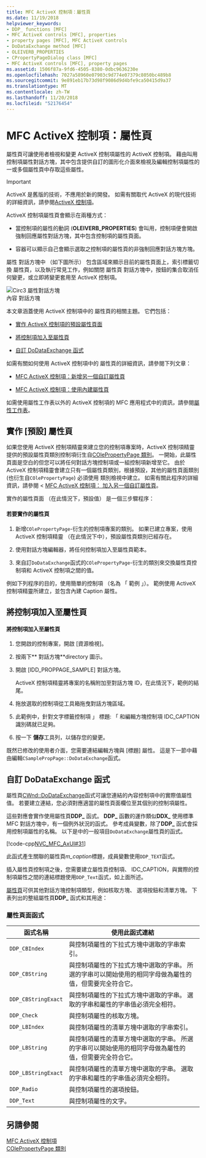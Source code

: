 ```yaml
---
title: MFC ActiveX 控制項：屬性頁
ms.date: 11/19/2018
helpviewer_keywords:
- DDP_ functions [MFC]
- MFC ActiveX controls [MFC], properties
- property pages [MFC], MFC ActiveX controls
- DoDataExchange method [MFC]
- OLEIVERB_PROPERTIES
- CPropertyPageDialog class [MFC]
- MFC ActiveX controls [MFC], property pages
ms.assetid: 1506f87a-9fd6-4505-8380-0dbc9636230e
ms.openlocfilehash: 7027a58960e07903c9d774e07379c8050bc489b8
ms.sourcegitcommit: 9e891eb17b73d98f9086d9d4bfe9ca50415d9a37
ms.translationtype: MT
ms.contentlocale: zh-TW
ms.lasthandoff: 11/20/2018
ms.locfileid: "52176454"
---
```

# <a name="mfc-activex-controls-property-pages"></a>MFC ActiveX 控制項：屬性頁

屬性頁可讓使用者檢視和變更 ActiveX 控制項屬性的 ActiveX 控制項。 藉由叫用控制項屬性對話方塊，其中包含提供自訂的圖形化介面來檢視及編輯控制項屬性的一或多個屬性頁中存取這些屬性。

>[!IMPORTANT]
> ActiveX 是舊版的技術，不應用於新的開發。 如需有關取代 ActiveX 的現代技術的詳細資訊，請參閱[ActiveX 控制項](activex-controls.md)。

ActiveX 控制項屬性頁會顯示在兩種方式：

- 當控制項的屬性的動詞 (**OLEIVERB_PROPERTIES**) 會叫用，控制項便會開啟強制回應屬性對話方塊，其中包含控制項的屬性頁面。

- 容器可以顯示自己會顯示選取之控制項的屬性頁的非強制回應對話方塊方塊。

屬性 對話方塊中 （如下圖所示） 包含區域來顯示目前的屬性頁面上，索引標籤切換 屬性頁，以及執行常見工作，例如關閉 屬性頁 對話方塊中，按鈕的集合取消任何變更，或立即將變更套用至 ActiveX 控制項。

![Circ3 屬性對話方塊](../mfc/media/vc373i1.gif "Circ3 屬性對話方塊") <br/>
內容 對話方塊

本文章涵蓋使用 ActiveX 控制項中的 屬性頁的相關主題。 它們包括：

- [實作 ActiveX 控制項的預設屬性頁面](#_core_implementing_the_default_property_page)

- [將控制項加入至屬性頁](#_core_adding_controls_to_a_property_page)

- [自訂 DoDataExchange 函式](#_core_customizing_the_dodataexchange_function)

如需有關如何使用 ActiveX 控制項中的 屬性頁的詳細資訊，請參閱下列文章：

- [MFC ActiveX 控制項：新增另一個自訂屬性頁](../mfc/mfc-activex-controls-adding-another-custom-property-page.md)

- [MFC ActiveX 控制項：使用內建屬性頁](../mfc/mfc-activex-controls-using-stock-property-pages.md)

如需使用屬性工作表以外的 ActiveX 控制項的 MFC 應用程式中的資訊，請參閱[屬性工作表](../mfc/property-sheets-mfc.md)。

##  <a name="_core_implementing_the_default_property_page"></a> 實作 [預設] 屬性頁

如果您使用 ActiveX 控制項精靈來建立您的控制項專案時，ActiveX 控制項精靈提供的預設屬性頁類別控制項衍生自[COlePropertyPage 類別](../mfc/reference/colepropertypage-class.md)。 一開始，此屬性頁面是空白的但您可以將任何對話方塊控制項或一組控制項新增至它。 由於 ActiveX 控制項精靈會建立只有一個屬性頁類別，根據預設，其他的屬性頁面類別 (也衍生自`COlePropertyPage`) 必須使用 類別檢視中建立。 如需有關此程序的詳細資訊，請參閱 < [MFC ActiveX 控制項： 加入另一個自訂屬性頁](../mfc/mfc-activex-controls-adding-another-custom-property-page.md)。

實作的屬性頁面 （在此情況下，預設值） 是一個三步驟程序：

#### <a name="to-implement-a-property-page"></a>若要實作的屬性頁

1. 新增`COlePropertyPage`-衍生的控制項專案的類別。 如果已建立專案，使用 ActiveX 控制項精靈 （在此情況下中），預設屬性頁類別已經存在。

1. 使用對話方塊編輯器，將任何控制項加入至屬性頁範本。

1. 來自訂`DoDataExchange`函式的`COlePropertyPage`-衍生的類別來交換屬性頁控制項和 ActiveX 控制項之間的值。

例如下列程序的目的，使用簡單的控制項 （名為 「 範例 」）。 範例使用 ActiveX 控制項精靈所建立，並包含內建 Caption 屬性。

##  <a name="_core_adding_controls_to_a_property_page"></a> 將控制項加入至屬性頁

#### <a name="to-add-controls-to-a-property-page"></a>將控制項加入至屬性頁

1. 您開啟的控制專案，開啟 [資源檢視]。

1. 按兩下** 對話方塊**directory 圖示。

1. 開啟 [IDD_PROPPAGE_SAMPLE] 對話方塊。

   ActiveX 控制項精靈將專案的名稱附加至對話方塊 ID，在此情況下，範例的結尾。

1. 拖放選取的控制項從工具箱拖曳對話方塊區域。

1. 此範例中，針對文字標籤控制項 」 標題: 「 和編輯方塊控制項 IDC_CAPTION 識別碼就已足夠。

1. 按一下 **儲存**工具列，以儲存您的變更。

既然已修改的使用者介面，您需要連結編輯方塊與 [標題] 屬性。 這是下一節中藉由編輯`CSamplePropPage::DoDataExchange`函式。

##  <a name="_core_customizing_the_dodataexchange_function"></a> 自訂 DoDataExchange 函式

屬性頁[CWnd::DoDataExchange](../mfc/reference/cwnd-class.md#dodataexchange)函式可讓您連結的內容控制項中的實際值屬性值。 若要建立連結，您必須對應適當的屬性頁面欄位至其個別的控制項屬性。

這些對應會實作使用屬性頁**DDP_** 函式。 **DDP_** 函數的運作類似**DDX_** 使用標準 MFC 對話方塊中，有一個例外狀況的函式。 參考成員變數，除了**DDP_** 函式會採用控制項屬性的名稱。 以下是中的一般項目`DoDataExchange`屬性頁的函式。

[!code-cpp[NVC_MFC_AxUI#31](../mfc/codesnippet/cpp/mfc-activex-controls-property-pages_1.cpp)]

此函式產生關聯的屬性頁*m_caption*標題，成員變數使用`DDP_TEXT`函式。

插入屬性頁控制項之後，您需要建立屬性頁控制項、 IDC_CAPTION，與實際的控制項屬性之間的連結標題使用`DDP_Text`函式，如上面所述。

[屬性頁](../mfc/reference/property-pages-mfc.md)可供其他對話方塊控制項類型，例如核取方塊、 選項按鈕和清單方塊。 下表列出的整組屬性頁**DDP_** 函式和其用途：

### <a name="property-page-functions"></a>屬性頁面函式

|函式名稱|使用此函式連結|
|-------------------|-------------------------------|
|`DDP_CBIndex`|與控制項屬性的下拉式方塊中選取的字串索引。|
|`DDP_CBString`|與控制項屬性的下拉式方塊中選取的字串。 所選的字串可以開始使用的相同字母做為屬性的值，但需要完全符合它。|
|`DDP_CBStringExact`|與控制項屬性的下拉式方塊中選取的字串。 選取的字串和屬性的字串值必須完全相符。|
|`DDP_Check`|與控制項屬性的核取方塊。|
|`DDP_LBIndex`|與控制項屬性的清單方塊中選取的字串索引。|
|`DDP_LBString`|與控制項屬性的清單方塊中選取的字串。 所選的字串可以開始使用的相同字母做為屬性的值，但需要完全符合它。|
|`DDP_LBStringExact`|與控制項屬性的清單方塊中選取的字串。 選取的字串和屬性的字串值必須完全相符。|
|`DDP_Radio`|與控制項屬性的選項按鈕。|
|`DDP_Text`|與控制項屬性的文字。|

## <a name="see-also"></a>另請參閱

[MFC ActiveX 控制項](../mfc/mfc-activex-controls.md)<br/>
[COlePropertyPage 類別](../mfc/reference/colepropertypage-class.md)
